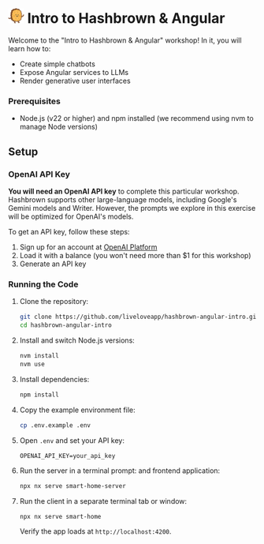 # <a alt="Hashbrown Logo" href="https://hashbrown.dev" target="_blank" rel="noreferrer"><img src="https://github.com/liveloveapp/hashbrown/raw/main/www/public/image/logo/brand-mark.svg" width="32"></a> Intro to Hashbrown & Angular

Welcome to the "Intro to Hashbrown & Angular" workshop! In it, you will learn how to:

- Create simple chatbots
- Expose Angular services to LLMs
- Render generative user interfaces

### Prerequisites

- Node.js (v22 or higher) and npm installed (we recommend using nvm to manage Node versions)

## Setup

### OpenAI API Key

**You will need an OpenAI API key** to complete this particular workshop. Hashbrown supports other large-language models, including Google's Gemini models and Writer. However, the prompts we explore in this exercise will be optimized for OpenAI's models.

To get an API key, follow these steps:

1. Sign up for an account at [OpenAI Platform](https://platform.openai.com)
2. Load it with a balance (you won't need more than $1 for this workshop)
3. Generate an API key

### Running the Code

1. Clone the repository:

   ```sh
   git clone https://github.com/liveloveapp/hashbrown-angular-intro.git
   cd hashbrown-angular-intro
   ```

2. Install and switch Node.js versions:

   ```sh
   nvm install
   nvm use
   ```

3. Install dependencies:

   ```sh
   npm install
   ```

4. Copy the example environment file:

   ```sh
   cp .env.example .env
   ```

5. Open `.env` and set your API key:

   ```
   OPENAI_API_KEY=your_api_key
   ```

6. Run the server in a terminal prompt: and frontend application:

   ```sh
   npx nx serve smart-home-server
   ```

7. Run the client in a separate terminal tab or window:

   ```sh
   npx nx serve smart-home
   ```

   Verify the app loads at `http://localhost:4200`.
